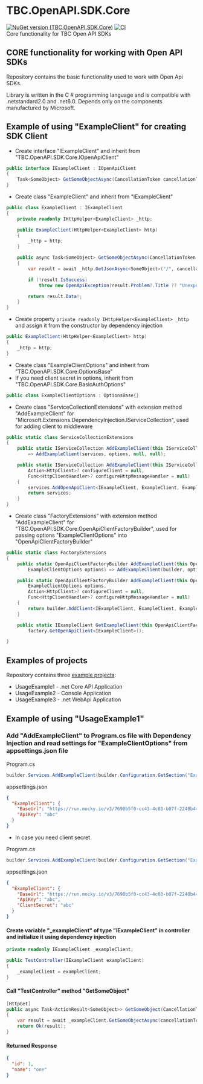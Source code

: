 ﻿# TBC.OpenAPI.SDK.Core  
[![NuGet version (TBC.OpenAPI.SDK.Core)](https://img.shields.io/nuget/v/TBC.OpenAPI.SDK.Core.svg?label=TBC.OpenAPI.SDK.Core)](https://www.nuget.org/packages/TBC.OpenAPI.SDK.Core/) [![CI](https://github.com/TBCBank/TBC.OpenAPI.SDK.Core/actions/workflows/main.yml/badge.svg?branch=master)](https://github.com/TBCBank/TBC.OpenAPI.SDK.Core/actions/workflows/main.yml)  
Core functionality for TBC Open API SDKs


## CORE functionality for working with Open API SDKs
Repository contains the basic functionality used to work with Open Api SDKs.

Library is written in the C # programming language and is compatible with .netstandard2.0 and .net6.0. Depends only on the components manufactured by Microsoft.


## Example of using "ExampleClient" for creating SDK Client 

* Create interface "IExampleClient" and inherit from "TBC.OpenAPI.SDK.Core.IOpenApiClient"
```c#
public interface IExampleClient : IOpenApiClient
{
    Task<SomeObject> GetSomeObjectAsync(CancellationToken cancellationToken = default);
}
```
* Create class "ExampleClient" and inherit from "IExampleClient"
```c#
public class ExampleClient : IExampleClient
{
    private readonly IHttpHelper<ExampleClient> _http;

    public ExampleClient(HttpHelper<ExampleClient> http)
    {
        _http = http;
    }

    public async Task<SomeObject> GetSomeObjectAsync(CancellationToken cancellationToken = default)
    {
        var result = await _http.GetJsonAsync<SomeObject>("/", cancellationToken).ConfigureAwait(false);

        if (!result.IsSuccess)
            throw new OpenApiException(result.Problem?.Title ?? "Unexpected error occurred", result.Exception);

        return result.Data!;
    }
}
```
* Create property ```private readonly IHttpHelper<ExampleClient> _http``` and assign it from the constructor by dependency injection
```c#
public ExampleClient(HttpHelper<ExampleClient> http)
{
    _http = http;
}
```
* Create class "ExampleClientOptions" and inherit from "TBC.OpenAPI.SDK.Core.OptionsBase"
* If you need client secret in options, inherit from "TBC.OpenAPI.SDK.Core.BasicAuthOptions"

```c#
public class ExampleClientOptions : OptionsBase{}
```
* Create class "ServiceCollectionExtensions" with extension method "AddExampleClient" for "Microsoft.Extensions.DependencyInjection.IServiceCollection", used for adding client to middleware
```c#
public static class ServiceCollectionExtensions
{
    public static IServiceCollection AddExampleClient(this IServiceCollection services, ExampleClientOptions options) 
        => AddExampleClient(services, options, null, null);

    public static IServiceCollection AddExampleClient(this IServiceCollection services, ExampleClientOptions options,
        Action<HttpClient>? configureClient = null,
        Func<HttpClientHandler>? configureHttpMessageHandler = null)
    {
        services.AddOpenApiClient<IExampleClient, ExampleClient, ExampleClientOptions>(options, configureClient, configureHttpMessageHandler);
        return services;
    }
}
```
* Create class "FactoryExtensions" with extension method "AddExampleClient" for "TBC.OpenAPI.SDK.Core.OpenApiClientFactoryBuilder", used for passing options "ExampleClientOptions" into "OpenApiClientFactoryBuilder"
```c#
public static class FactoryExtensions
{
    public static OpenApiClientFactoryBuilder AddExampleClient(this OpenApiClientFactoryBuilder builder,
        ExampleClientOptions options) => AddExampleClient(builder, options, null, null);

    public static OpenApiClientFactoryBuilder AddExampleClient(this OpenApiClientFactoryBuilder builder,
        ExampleClientOptions options,
        Action<HttpClient>? configureClient = null,
        Func<HttpClientHandler>? configureHttpMessageHandler = null)
    {
        return builder.AddClient<IExampleClient, ExampleClient, ExampleClientOptions>(options, configureClient, configureHttpMessageHandler);
    }

    public static IExampleClient GetExampleClient(this OpenApiClientFactory factory) =>
        factory.GetOpenApiClient<IExampleClient>();

}
```
## Examples of projects
Repository contains three [example projects](https://github.com/TBCBank/TBC.OpenAPI.SDK.Core/tree/master/examples):

* UsageExample1 - .net Core API Application
* UsageExample2 - Console Application
* UsageExample3 - .net WebApi Application


## Example of using "UsageExample1"

### Add "AddExampleClient" to Program.cs file with Dependency Injection and read settings for "ExampleClientOptions" from appsettings.json file

Program.cs
```c#
builder.Services.AddExampleClient(builder.Configuration.GetSection("ExampleClient").Get<ExampleClientOptions>());
```
appsettings.json
```json
{
  "ExampleClient": {
    "BaseUrl": "https://run.mocky.io/v3/7690b5f0-cc43-4c03-b07f-2240b4448931/",
    "ApiKey": "abc"
  } 
}
```
* In case you need client secret

Program.cs
```c#
builder.Services.AddExampleClient(builder.Configuration.GetSection("ExampleClient").Get<BasicAuthOptions>());
```
appsettings.json
```json
{
  "ExampleClient": {
    "BaseUrl": "https://run.mocky.io/v3/7690b5f0-cc43-4c03-b07f-2240b4448931/",
    "ApiKey": "abc",
    "ClientSecret": "abc"
  } 
}
```

#### Create variable "_exampleClient" of type "IExampleClient" in controller and initialize it using dependency injection
```c#
private readonly IExampleClient _exampleClient;

public TestController(IExampleClient exampleClient)
{
    _exampleClient = exampleClient;
}
```

#### Call "TestController" method "GetSomeObject"
```c#
[HttpGet]
public async Task<ActionResult<SomeObject>> GetSomeObject(CancellationToken cancellationToken = default)
{
    var result = await _exampleClient.GetSomeObjectAsync(cancellationToken);
    return Ok(result);
}
```

#### Returned Response
```json
{
  "id": 1,
  "name": "one"
}
```